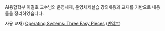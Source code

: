 AI융합학부 이길호 교수님의 운영체제, 운영체제실습 강의내용과 교재를 기반으로 내용들을 정리하였습니다.

사용 교재) [Operating Systems: Three Easy Pieces](https://pages.cs.wisc.edu/~remzi/OSTEP/) ([번역본](https://github.com/remzi-arpacidusseau/ostep-translations/tree/master/korean))